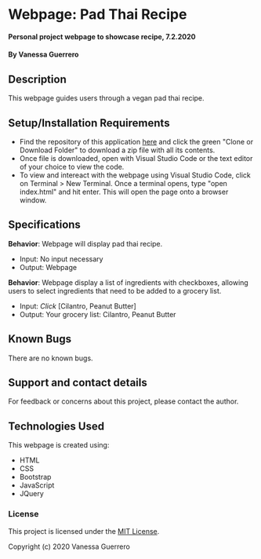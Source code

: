 # Webpage: Pad Thai Recipe

#### Personal project webpage to showcase recipe, 7.2.2020

#### By Vanessa Guerrero

## Description

This webpage guides users through a vegan pad thai recipe.

## Setup/Installation Requirements

* Find the repository of this application [here](https://github.com/vguer/Pad-Thai-Recipe.git) and click the green "Clone or Download Folder" to download a zip file with all its contents.
* Once file is downloaded, open with Visual Studio Code or the text editor of your choice to view the code.
* To view and intereact with the webpage using Visual Studio Code, click on Terminal > New Terminal. Once a terminal opens, type "open index.html" and hit enter. This will open the page onto a browser window.


## Specifications

**Behavior**: Webpage will display pad thai recipe.
  * Input: No input necessary
  * Output: Webpage

**Behavior**: Webpage display a list of ingredients with checkboxes, allowing users to select ingredients that need to be added to a grocery list.
  * Input: *Click* [Cilantro, Peanut Butter]
  * Output: Your grocery list: Cilantro, Peanut Butter

## Known Bugs

There are no known bugs.

## Support and contact details

For feedback or concerns about this project, please contact the author.

## Technologies Used

This webpage is created using:
* HTML
* CSS
* Bootstrap
* JavaScript
* JQuery


### License

This project is licensed under the [MIT License](https://opensource.org/licenses/MIT).

Copyright (c) 2020 Vanessa Guerrero 